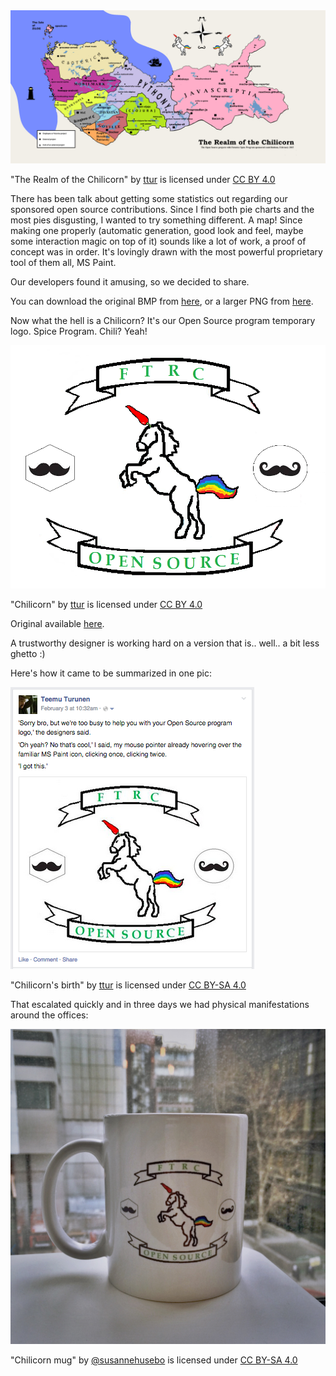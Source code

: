 <div class="row">
        <img class="padded-img" src="/assets/img/realm-of-the-chilicorn-midsize.png" alt="Map showing the OSS projects we have sponsored contributions to" />
</div>

"The Realm of the Chilicorn" by [ttur](https://github.com/ttur) is licensed under [CC BY 4.0](https://creativecommons.org/licenses/by/4.0/)

There has been talk about getting some statistics out regarding our sponsored open source contributions. Since I find both pie charts and the most pies disgusting, I wanted to try something different. A map! Since making one properly (automatic generation, good look and feel, maybe some interaction magic on top of it) sounds like a lot of work, a proof of concept was in order. It's lovingly drawn with the most powerful proprietary tool of them all, MS Paint.

Our developers found it amusing, so we decided to share.

You can download the original BMP from [here](/assets/img/realm-of-the-chilicorn.bmp), or a larger PNG from [here](/assets/img/realm-of-the-chilicorn.png).

Now what the hell is a Chilicorn? It's our Open Source program temporary logo. Spice Program. Chili? Yeah!

<div class="row text-center">
    <div class="col-md-8 col-md-offset-2">
        <img class="padded-img page-img" src="/assets/img/chilicorn.png" alt="Chilicorn" />
    </div>
</div>

"Chilicorn" by [ttur](https://github.com/ttur) is licensed under [CC BY 4.0](https://creativecommons.org/licenses/by/4.0/)

Original available [here](/assets/img/chilicorn.png).

A trustworthy designer is working hard on a version that is.. well.. a bit less ghetto :)

Here's how it came to be summarized in one pic:

<div class="row text-center">
    <div class="col-md-8 col-md-offset-2">
        <img class="padded-img page-img" src="/assets/img/chilicorn-birth.png" alt="Our new logo" />
    </div>
</div>

"Chilicorn's birth" by [ttur](https://github.com/ttur) is licensed under [CC BY-SA 4.0](https://creativecommons.org/licenses/by-sa/4.0/)

That escalated quickly and in three days we had physical manifestations around the offices:

<div class="row text-center">
    <div class="col-md-8 col-md-offset-2">
        <img class="padded-img page-img" src="/assets/img/chilicorn-mug.jpg" alt="Our new logo" />
    </div>
</div>

"Chilicorn mug" by [@susannehusebo](https://twitter.com/susannehusebo) is licensed under [CC BY-SA 4.0](hrttps://creativecommons.org/licenses/by-sa/4.0/)
